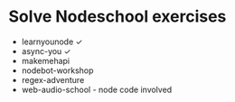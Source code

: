 # Solve Nodeschool exercises

* learnyounode ✓
* async-you ✓
* makemehapi
* nodebot-workshop
* regex-adventure
* web-audio-school - node code involved